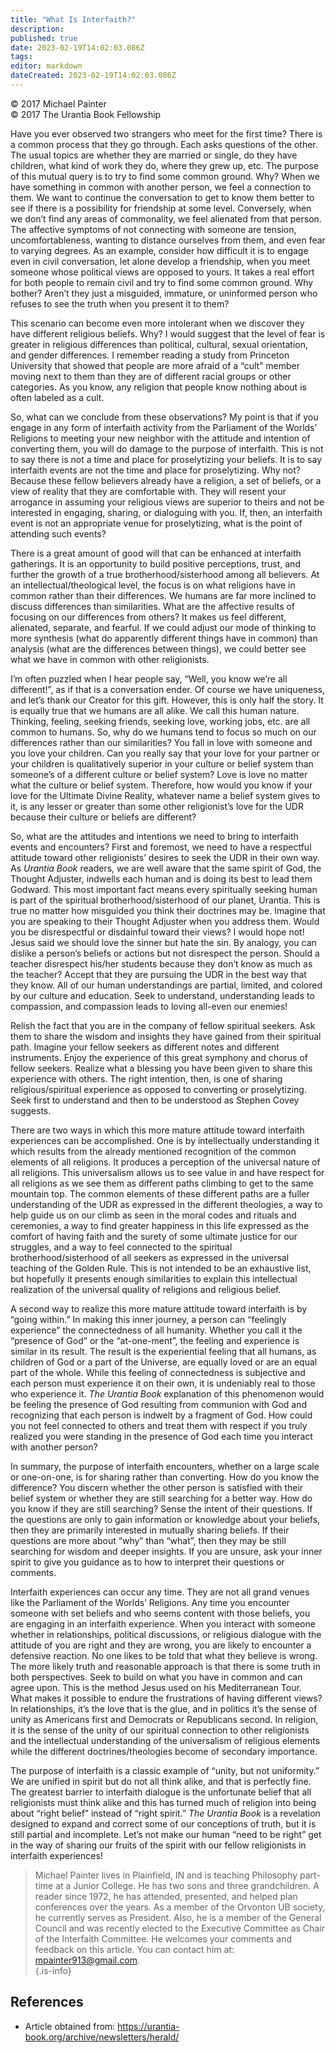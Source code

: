 ```yaml
---
title: "What Is Interfaith?"
description: 
published: true
date: 2023-02-19T14:02:03.086Z
tags: 
editor: markdown
dateCreated: 2023-02-19T14:02:03.086Z
---
```


<p class="v-card v-sheet theme--light grey lighten-3 px-2">© 2017 Michael Painter<br>© 2017 The Urantia Book Fellowship</p>

Have you ever observed two strangers who meet for the first time? There is a common process that they go through. Each asks questions of the other. The usual topics are whether they are married or single, do they have children, what kind of work they do, where they grew up, etc. The purpose of this mutual query is to try to find some common ground. Why? When we have something in common with another person, we feel a connection to them. We want to continue the conversation to get to know them better to see if there is a possibility for friendship at some level. Conversely, when we don’t find any areas of commonality, we feel alienated from that person. The affective symptoms of not connecting with someone are tension, uncomfortableness, wanting to distance ourselves from them, and even fear to varying degrees. As an example, consider how difficult it is to engage even in civil conversation, let alone develop a friendship, when you meet someone whose political views are opposed to yours. It takes a real effort for both people to remain civil and try to find some common ground. Why bother? Aren’t they just a misguided, immature, or uninformed person who refuses to see the truth when you present it to them? 

This scenario can become even more intolerant when we discover they have different religious beliefs. Why? I would suggest that the level of fear is greater in religious differences than political, cultural, sexual orientation, and gender differences. I remember reading a study from Princeton University that showed that people are more afraid of a “cult” member moving next to them than they are of different racial groups or other categories. As you know, any religion that people know nothing about is often labeled as a cult. 

So, what can we conclude from these observations? My point is that if you engage in any form of interfaith activity from the Parliament of the Worlds’ Religions to meeting your new neighbor with the attitude and intention of converting them, you will do damage to the purpose of interfaith. This is not to say there is not a time and place for proselytizing your beliefs. It is to say interfaith events are not the time and place for proselytizing. Why not? Because these fellow believers already have a religion, a set of beliefs, or a view of reality that they are comfortable with. They will resent your arrogance in assuming your religious views are superior to theirs and not be interested in engaging, sharing, or dialoguing with you. If, then, an interfaith event is not an appropriate venue for proselytizing, what is the point of attending such events? 

There is a great amount of good will that can be enhanced at interfaith gatherings. It is an opportunity to build positive perceptions, trust, and further the growth of a true brotherhood/sisterhood among all believers. At an intellectual/theological level, the focus is on what religions have in common rather than their differences. We humans are far more inclined to discuss differences than similarities. What are the affective results of focusing on our differences from others? It makes us feel different, alienated, separate, and fearful. If we could adjust our mode of thinking to more synthesis (what do apparently different things have in common) than analysis (what are the differences between things), we could better see what we have in common with other religionists. 

I’m often puzzled when I hear people say, “Well, you know we’re all different!”, as if that is a conversation ender. Of course we have uniqueness, and let’s thank our Creator for this gift. However, this is only half the story. It is equally true that we humans are all alike. We call this human nature. Thinking, feeling, seeking friends, seeking love, working jobs, etc. are all common to humans. So, why do we humans tend to focus so much on our differences rather than our similarities? You fall in love with someone and you love your children. Can you really say that your love for your partner or your children is qualitatively superior in your culture or belief system than someone’s of a different culture or belief system? Love is love no matter what the culture or belief system. Therefore, how would you know if your love for the Ultimate Divine Reality, whatever name a belief system gives to it, is any lesser or greater than some other religionist’s love for the UDR because their culture or beliefs are different? 

So, what are the attitudes and intentions we need to bring to interfaith events and encounters? First and foremost, we need to have a respectful attitude toward other religionists’ desires to seek the UDR in their own way. As _Urantia Book_ readers, we are well aware that the same spirit of God, the Thought Adjuster, indwells each human and is doing its best to lead them Godward. This most important fact means every spiritually seeking human is part of the spiritual brotherhood/sisterhood of our planet, Urantia. This is true no matter how misguided you think their doctrines may be. Imagine that you are speaking to their Thought Adjuster when you address them. Would you be disrespectful or disdainful toward their views? I would hope not! Jesus said we should love the sinner but hate the sin. By analogy, you can dislike a person’s beliefs or actions but not disrespect the person. Should a teacher disrespect his/her students because they don’t know as much as the teacher? Accept that they are pursuing the UDR in the best way that they know. All of our human understandings are partial, limited, and colored by our culture and education. Seek to understand, understanding leads to compassion, and compassion leads to loving all-even our enemies! 

Relish the fact that you are in the company of fellow spiritual seekers. Ask them to share the wisdom and insights they have gained from their spiritual path. Imagine your fellow seekers as different notes and different instruments. Enjoy the experience of this great symphony and chorus of fellow seekers. Realize what a blessing you have been given to share this experience with others. The right intention, then, is one of sharing religious/spiritual experience as opposed to converting or proselytizing. Seek first to understand and then to be understood as Stephen Covey suggests. 

There are two ways in which this more mature attitude toward interfaith experiences can be accomplished. One is by intellectually understanding it which results from the already mentioned recognition of the common elements of all religions. It produces a perception of the universal nature of all religions. This universalism allows us to see value in and have respect for all religions as we see them as different paths climbing to get to the same mountain top. The common elements of these different paths are a fuller understanding of the UDR as expressed in the different theologies, a way to help guide us on our climb as seen in the moral codes and rituals and ceremonies, a way to find greater happiness in this life expressed as the comfort of having faith and the surety of some ultimate justice for our struggles, and a way to feel connected to the spiritual brotherhood/sisterhood of all seekers as expressed in the universal teaching of the Golden Rule. This is not intended to be an exhaustive list, but hopefully it presents enough similarities to explain this intellectual realization of the universal quality of religions and religious belief. 

A second way to realize this more mature attitude toward interfaith is by “going within.” In making this inner journey, a person can “feelingly experience” the connectedness of all humanity. Whether you call it the “presence of God” or the “at-one-ment”, the feeling and experience is similar in its result. The result is the experiential feeling that all humans, as children of God or a part of the Universe, are equally loved or are an equal part of the whole. While this feeling of connectedness is subjective and each person must experience it on their own, it is undeniably real to those who experience it. _The Urantia Book_ explanation of this phenomenon would be feeling the presence of God resulting from communion with God and recognizing that each person is indwelt by a fragment of God. How could you not feel connected to others and treat them with respect if you truly realized you were standing in the presence of God each time you interact with another person? 

In summary, the purpose of interfaith encounters, whether on a large scale or one-on-one, is for sharing rather than converting. How do you know the difference? You discern whether the other person is satisfied with their belief system or whether they are still searching for a better way. How do you know if they are still searching? Sense the intent of their questions. If the questions are only to gain information or knowledge about your beliefs, then they are primarily interested in mutually sharing beliefs. If their questions are more about “why” than “what”, then they may be still searching for wisdom and deeper insights. If you are unsure, ask your inner spirit to give you guidance as to how to interpret their questions or comments. 

Interfaith experiences can occur any time. They are not all grand venues like the Parliament of the Worlds’ Religions. Any time you encounter someone with set beliefs and who seems content with those beliefs, you are engaging in an interfaith experience. When you interact with someone whether in relationships, political discussions, or religious dialogue with the attitude of you are right and they are wrong, you are likely to encounter a defensive reaction. No one likes to be told that what they believe is wrong. The more likely truth and reasonable approach is that there is some truth in both perspectives. Seek to build on what you have in common and can agree upon. This is the method Jesus used on his Mediterranean Tour. What makes it possible to endure the frustrations of having different views? In relationships, it’s the love that is the glue, and in politics it’s the sense of unity as Americans first and Democrats or Republicans second. In religion, it is the sense of the unity of our spiritual connection to other religionists and the intellectual understanding of the universalism of religious elements while the different doctrines/theologies become of secondary importance. 

The purpose of interfaith is a classic example of “unity, but not uniformity.” We are unified in spirit but do not all think alike, and that is perfectly fine. The greatest barrier to interfaith dialogue is the unfortunate belief that all religionists must think alike and this has turned much of religion into being about “right belief” instead of “right spirit.” _The Urantia Book_ is a revelation designed to expand and correct some of our conceptions of truth, but it is still partial and incomplete. Let’s not make our human “need to be right” get in the way of sharing our fruits of the spirit with our fellow religionists in interfaith experiences!   

> Michael Painter lives in Plainfield, IN and is teaching Philosophy part-time at a Junior College. He has two sons and three grandchildren. A reader since 1972, he has attended, presented, and helped plan conferences over the years. As a member of the Orvonton UB society, he currently serves as President. Also, he is a member of the General Council and was recently elected to the Executive Committee as Chair of the Interfaith Committee. He welcomes your comments and feedback on this article. You can contact him at: mpainter913@gmail.com.  
{.is-info}

## References

- Article obtained from: https://urantia-book.org/archive/newsletters/herald/